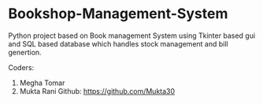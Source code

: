 # Bookshop-Management-System
Python project based on Book management System using Tkinter  based gui and SQL based database which handles stock management and bill genertion.

Coders: 

1. Megha Tomar
2. Mukta Rani 
    Github: https://github.com/Mukta30
